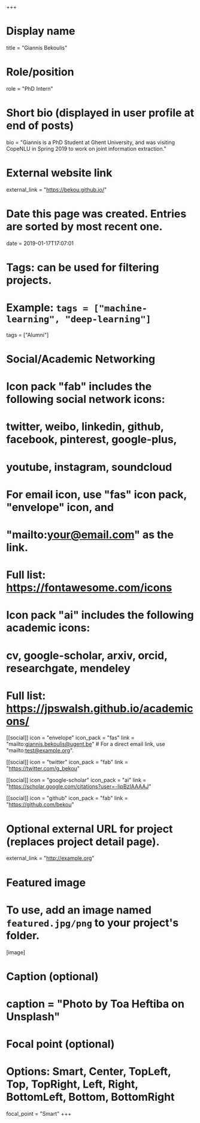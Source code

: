 +++
# Display name
title = "Giannis Bekoulis"

# Role/position
role = "PhD Intern"

# Short bio (displayed in user profile at end of posts)
bio = "Giannis is a PhD Student at Ghent University, and was visiting CopeNLU in Spring 2019 to work on joint information extraction."

# External website link
external_link = "https://bekou.github.io/"

# Date this page was created. Entries are sorted by most recent one.
date = 2019-01-17T17:07:01

# Tags: can be used for filtering projects.
# Example: `tags = ["machine-learning", "deep-learning"]`
tags = ["Alumni"]

# Social/Academic Networking
#
# Icon pack "fab" includes the following social network icons:
#
#   twitter, weibo, linkedin, github, facebook, pinterest, google-plus,
#   youtube, instagram, soundcloud
#
#   For email icon, use "fas" icon pack, "envelope" icon, and
#   "mailto:your@email.com" as the link.
#
#   Full list: https://fontawesome.com/icons
#
# Icon pack "ai" includes the following academic icons:
#
#   cv, google-scholar, arxiv, orcid, researchgate, mendeley
#
#   Full list: https://jpswalsh.github.io/academicons/

[[social]]
icon = "envelope"
icon_pack = "fas"
link = "mailto:giannis.bekoulis@ugent.be"  # For a direct email link, use "mailto:test@example.org".

[[social]]
icon = "twitter"
icon_pack = "fab"
link = "https://twitter.com/g_bekou"

[[social]]
icon = "google-scholar"
icon_pack = "ai"
link = "https://scholar.google.com/citations?user=-IipBzIAAAAJ"

[[social]]
icon = "github"
icon_pack = "fab"
link = "https://github.com/bekou"


# Optional external URL for project (replaces project detail page).
external_link = "http://example.org"

# Featured image
# To use, add an image named `featured.jpg/png` to your project's folder. 
[image]
  # Caption (optional)
  # caption = "Photo by Toa Heftiba on Unsplash"

  # Focal point (optional)
  # Options: Smart, Center, TopLeft, Top, TopRight, Left, Right, BottomLeft, Bottom, BottomRight
  focal_point = "Smart"
+++
